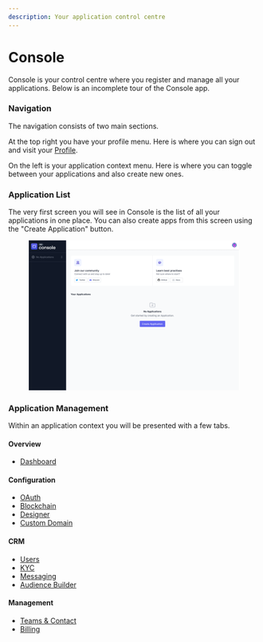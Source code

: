 ```yaml
---
description: Your application control centre
---
```


# Console

Console is your control centre where you register and manage all your applications.  Below is an incomplete tour of the Console app.

### Navigation

The navigation consists of two main sections.

At the top right you have your profile menu. Here is where you can sign out and visit your [Profile](broken-reference).

On the left is your application context menu. Here is where you can toggle between your applications and also create new ones.

### Application List

The very first screen you will see in Console is the list of all your applications in one place. You can also create apps from this screen using the "Create Application" button.

<figure><img src="../../.gitbook/assets/Dashboard (1).png" alt=""><figcaption></figcaption></figure>

### Application Management

Within an application context you will be presented with a few tabs.

#### Overview

* [Dashboard](dashboard.md)

#### Configuration

* [OAuth](oauth.md)
* [Blockchain](audience-builder.md)
* [Designer](designer.md)
* [Custom Domain](custom-domain.md)

#### CRM

* [Users](users.md)
* [KYC](kyc.md)
* [Messaging](messaging.md)
* [Audience Builder](../../advanced/pop-up-auth.md)

#### Management

* [Teams & Contact](teams-and-contact.md)
* [Billing](billing.md)

